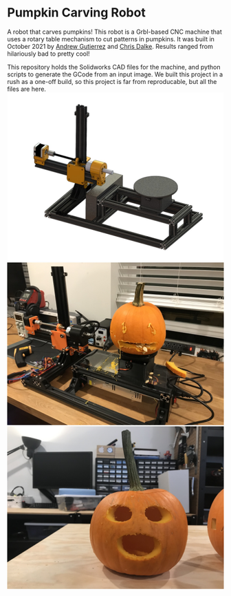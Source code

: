 # Pumpkin Carving Robot

A robot that carves pumpkins! This robot is a Grbl-based CNC machine that uses a rotary table mechanism to cut patterns in pumpkins. It was built in October 2021 by [Andrew Gutierrez](http://andrewtgutierrez.com/) and [Chris Dalke](https://www.chrisdalke.com/). Results ranged from hilariously bad to pretty cool!

This repository holds the Solidworks CAD files for the machine, and python scripts to generate the GCode from an input image. We built this project in a rush as a one-off build, so this project is far from reproducable, but all the files are here.
![Pumpkin CNC Cutter](images/pumpkin-cnc-cutter.JPG)
![Pumpkin 1](images/pumpkin1.jpg)
![Pumpkin 2](images/pumpkin2.jpg)

